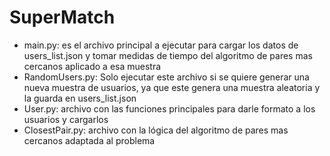 # SuperMatch

- main.py: es el archivo principal a ejecutar para cargar los datos de users_list.json y tomar medidas de tiempo del algoritmo de pares mas cercanos aplicado a esa muestra
- RandomUsers.py: Solo ejecutar este archivo si se quiere generar una nueva muestra de usuarios, ya que este genera una muestra aleatoria y la guarda en users_list.json
- User.py: archivo con las funciones principales para darle formato a los usuarios y cargarlos
- ClosestPair.py: archivo con la lógica del algoritmo de pares mas cercanos adaptada al problema
